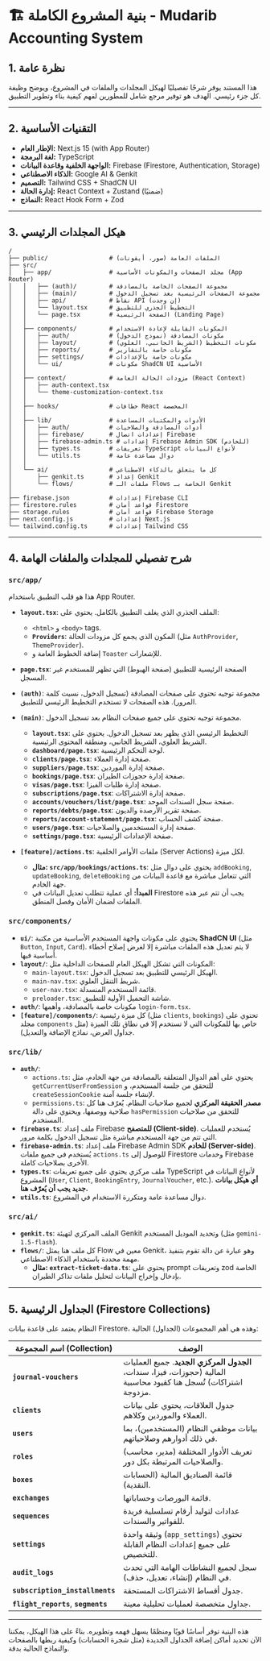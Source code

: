 
# 🏗️ بنية المشروع الكاملة - Mudarib Accounting System

## 1. نظرة عامة

هذا المستند يوفر شرحًا تفصيليًا لهيكل المجلدات والملفات في المشروع، ويوضح وظيفة كل جزء رئيسي. الهدف هو توفير مرجع شامل للمطورين لفهم كيفية بناء وتطوير التطبيق.

---

## 2. التقنيات الأساسية

*   **الإطار العام:** Next.js 15 (with App Router)
*   **لغة البرمجة:** TypeScript
*   **الواجهة الخلفية وقاعدة البيانات:** Firebase (Firestore, Authentication, Storage)
*   **الذكاء الاصطناعي:** Google AI & Genkit
*   **التصميم:** Tailwind CSS + ShadCN UI
*   **إدارة الحالة:** React Context + Zustand (ضمنيًا)
*   **النماذج:** React Hook Form + Zod

---

## 3. هيكل المجلدات الرئيسي

```
/
├── public/                 # الملفات العامة (صور، أيقونات)
├── src/
│   ├── app/                # مجلد الصفحات والمكونات الأساسية (App Router)
│   │   ├── (auth)/         # مجموعة الصفحات الخاصة بالمصادقة
│   │   ├── (main)/         # مجموعة الصفحات الرئيسية بعد تسجيل الدخول
│   │   ├── api/            # نقاط API (إن وجدت)
│   │   └── layout.tsx      # التخطيط الجذري للتطبيق
│   │   └── page.tsx        # الصفحة الرئيسية (Landing Page)
│   │
│   ├── components/         # المكونات القابلة لإعادة الاستخدام
│   │   ├── auth/           # مكونات المصادقة (نموذج الدخول)
│   │   ├── layout/         # مكونات التخطيط (الشريط الجانبي، العلوي)
│   │   ├── reports/        # مكونات خاصة بالتقارير
│   │   ├── settings/       # مكونات خاصة بالإعدادات
│   │   └── ui/             # مكونات ShadCN UI الأساسية
│   │
│   ├── context/            # مزودات الحالة العامة (React Context)
│   │   ├── auth-context.tsx
│   │   └── theme-customization-context.tsx
│   │
│   ├── hooks/              # خطافات React المخصصة
│   │
│   ├── lib/                # الأدوات والمكتبات المساعدة
│   │   ├── auth/           # أدوات المصادقة والصلاحيات
│   │   ├── firebase/       # إعدادات اتصال Firebase
│   │   ├── firebase-admin.ts # إعدادات Firebase Admin SDK (للخادم)
│   │   ├── types.ts        # تعريفات TypeScript لأنواع البيانات
│   │   └── utils.ts        # دوال مساعدة عامة
│   │
│   └── ai/                 # كل ما يتعلق بالذكاء الاصطناعي
│       ├── genkit.ts       # إعداد Genkit
│       └── flows/          # ملفات الـ Flows الخاصة بـ Genkit
│
├── firebase.json           # إعدادات Firebase CLI
├── firestore.rules         # قواعد أمان Firestore
├── storage.rules           # قواعد أمان Firebase Storage
├── next.config.js          # إعدادات Next.js
└── tailwind.config.ts      # إعدادات Tailwind CSS
```

---

## 4. شرح تفصيلي للمجلدات والملفات الهامة

### **`src/app/`**

هذا هو قلب التطبيق باستخدام App Router.

*   **`layout.tsx`**: الملف الجذري الذي يغلف التطبيق بالكامل. يحتوي على:
    *   `<html>` و `<body>` tags.
    *   **`Providers`**: المكون الذي يجمع كل مزودات الحالة (مثل `AuthProvider`, `ThemeProvider`).
    *   إضافة الخطوط العامة و `Toaster` للإشعارات.

*   **`page.tsx`**: الصفحة الرئيسية للتطبيق (صفحة الهبوط) التي تظهر للمستخدم غير المسجل.

*   **`(auth)`**: مجموعة توجيه تحتوي على صفحات المصادقة (تسجيل الدخول، نسيت كلمة المرور). هذه الصفحات لا تستخدم التخطيط الرئيسي للتطبيق.

*   **`(main)`**: مجموعة توجيه تحتوي على جميع صفحات النظام بعد تسجيل الدخول.
    *   **`layout.tsx`**: التخطيط الرئيسي الذي يظهر بعد تسجيل الدخول. يحتوي على الشريط العلوي، الشريط الجانبي، ومنطقة المحتوى الرئيسية.
    *   **`dashboard/page.tsx`**: لوحة التحكم الرئيسية.
    *   **`clients/page.tsx`**: صفحة إدارة العملاء.
    *   **`suppliers/page.tsx`**: صفحة إدارة الموردين.
    *   **`bookings/page.tsx`**: صفحة إدارة حجوزات الطيران.
    *   **`visas/page.tsx`**: صفحة إدارة طلبات الفيزا.
    *   **`subscriptions/page.tsx`**: صفحة إدارة الاشتراكات.
    *   **`accounts/vouchers/list/page.tsx`**: صفحة سجل السندات الموحد.
    *   **`reports/debts/page.tsx`**: صفحة تقرير الأرصدة والديون.
    *   **`reports/account-statement/page.tsx`**: صفحة كشف الحساب.
    *   **`users/page.tsx`**: صفحة إدارة المستخدمين والصلاحيات.
    *   **`settings/page.tsx`**: صفحة الإعدادات الرئيسية.

*   **`[feature]/actions.ts`**: ملفات الأوامر الخلفية (Server Actions) لكل ميزة.
    *   **مثال: `src/app/bookings/actions.ts`**: يحتوي على دوال مثل `addBooking`, `updateBooking`, `deleteBooking` التي تتعامل مباشرة مع قاعدة البيانات من جهة الخادم.
    *   **المبدأ:** أي عملية تتطلب تعديل البيانات في Firestore يجب أن تتم عبر هذه الملفات لضمان الأمان وفصل المنطق.

### **`src/components/`**

*   **`ui/`**: يحتوي على مكونات واجهة المستخدم الأساسية من مكتبة **ShadCN UI** (مثل `Button`, `Input`, `Card`). لا يتم تعديل هذه الملفات مباشرة إلا لغرض إصلاح أخطاء أساسية فيها.
*   **`layout/`**: المكونات التي تشكل الهيكل العام للصفحات الداخلية مثل:
    *   `main-layout.tsx`: الهيكل الرئيسي للتطبيق بعد تسجيل الدخول.
    *   `main-nav.tsx`: شريط التنقل العلوي.
    *   `user-nav.tsx`: قائمة المستخدم المنسدلة.
    *   `preloader.tsx`: شاشة التحميل الأولية للتطبيق.
*   **`auth/`**: مكونات خاصة بالمصادقة، وأهمها `login-form.tsx`.
*   **`[feature]/components/`**: كل ميزة رئيسية (مثل `clients`, `bookings`) تحتوي على مجلد `components` خاص بها للمكونات التي لا تستخدم إلا في نطاق تلك الميزة (مثل جداول العرض، نماذج الإضافة والتعديل).

### **`src/lib/`**

*   **`auth/`**:
    *   `actions.ts`: يحتوي على أهم الدوال المتعلقة بالمصادقة من جهة الخادم، مثل `getCurrentUserFromSession` للتحقق من جلسة المستخدم، و `createSessionCookie` لإنشاء جلسة آمنة.
    *   `permissions.ts`: **مصدر الحقيقة المركزي** لجميع صلاحيات النظام. يُعرّف هنا كل صلاحية ووصفها، ويحتوي على دالة `hasPermission` للتحقق من صلاحيات المستخدم.
*   **`firebase.ts`**: ملف إعداد Firebase **للمتصفح (Client-side)**. يُستخدم للعمليات التي تتم من جهة المستخدم مباشرة مثل تسجيل الدخول بكلمة مرور.
*   **`firebase-admin.ts`**: ملف إعداد Firebase Admin SDK **للخادم (Server-side)**. يُستخدم في جميع ملفات `actions.ts` للوصول إلى Firestore وخدمات Firebase الأخرى بصلاحيات كاملة.
*   **`types.ts`**: ملف مركزي يحتوي على جميع تعريفات TypeScript لأنواع البيانات في المشروع (`User`, `Client`, `BookingEntry`, `JournalVoucher`, etc.). **أي هيكل بيانات جديد يجب أن يُعرّف هنا.**
*   **`utils.ts`**: دوال مساعدة عامة ومتكررة الاستخدام في المشروع.

### **`src/ai/`**

*   **`genkit.ts`**: الملف المركزي لتهيئة Genkit وتحديد الموديل المستخدم (مثل `gemini-1.5-flash`).
*   **`flows/`**: كل ملف هنا يمثل Flow معين في Genkit، وهو عبارة عن دالة تقوم بتنفيذ مهمة محددة باستخدام الذكاء الاصطناعي.
    *   **مثال: `extract-ticket-data.ts`**: يحتوي على prompt وتعريفات zod الخاصة بإدخال وإخراج البيانات لتحليل ملفات تذاكر الطيران.

---

## 5. الجداول الرئيسية (Firestore Collections)

النظام يعتمد على قاعدة بيانات Firestore، وهذه هي أهم المجموعات (الجداول) الحالية:

| اسم المجموعة (Collection)         | الوصف                                                                                                              |
| ---------------------------------- | ------------------------------------------------------------------------------------------------------------------ |
| **`journal-vouchers`**             | **الجدول المركزي الجديد**. جميع العمليات المالية (حجوزات، فيزا، سندات، اشتراكات) تُسجل هنا كقيود محاسبية مزدوجة. |
| **`clients`**                      | جدول العلاقات، يحتوي على بيانات العملاء والموردين وكلاهم.                                                           |
| **`users`**                        | بيانات موظفي النظام (المستخدمين)، بما في ذلك أدوارهم وصلاحياتهم.                                                  |
| **`roles`**                        | تعريف الأدوار المختلفة (مدير، محاسب) والصلاحيات المرتبطة بكل دور.                                                   |
| **`boxes`**                        | قائمة الصناديق المالية (الحسابات النقدية).                                                                          |
| **`exchanges`**                    | قائمة البورصات وحساباتها.                                                                                           |
| **`sequences`**                    | عدادات لتوليد أرقام تسلسلية فريدة للفواتير والسندات.                                                              |
| **`settings`**                     | وثيقة واحدة (`app_settings`) تحتوي على جميع إعدادات النظام القابلة للتخصيص.                                       |
| **`audit_logs`**                   | سجل لجميع النشاطات الهامة التي تحدث في النظام (إنشاء، تعديل، حذف).                                               |
| **`subscription_installments`**    | جدول أقساط الاشتراكات المستحقة.                                                                                    |
| **`flight_reports`**, **`segments`** | جداول متخصصة لعمليات تحليلية معينة.                                                                               |

---

هذه البنية توفر أساسًا قويًا ومنظمًا يسهل فهمه وتطويره. بناءً على هذا الهيكل، يمكننا الآن تحديد أماكن إضافة الجداول الجديدة (مثل شجرة الحسابات) وكيفية ربطها بالصفحات والنماذج الحالية بدقة.
